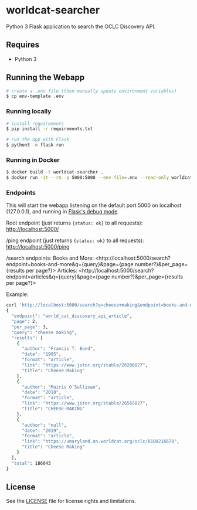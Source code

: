# worldcat-searcher

Python 3 Flask application to search the OCLC Discovery API.

## Requires

* Python 3

## Running the Webapp

```bash
# create a .env file (then manually update environment variables)
$ cp env-template .env
```

### Running locally

```bash
# install requirements
$ pip install -r requirements.txt

# run the app with Flask
$ python3 -m flask run
```

### Running in Docker

```bash
$ docker build -t worldcat-searcher .
$ docker run -it --rm -p 5000:5000 --env-file=.env --read-only worldcat-searcher
```

### Endpoints

This will start the webapp listening on the default port 5000 on localhost
(127.0.0.1), and running in [Flask's debug mode].

Root endpoint (just returns `{status: ok}` to all requests):
<http://localhost:5000/>

/ping endpoint (just returns `{status: ok}` to all requests):
<http://localhost:5000/ping>

/search endpoints:
Books and More: <http://localhost:5000/search?endpoint=books-and-more&q={query}&page={page number?}&per_page={results per page?}>
Articles: <http://localhost:5000/search?endpoint=articles&q={query}&page={page number?}&per_page={results per page?}>

Example:

```bash
curl 'http://localhost:5000/search?q=cheese+making&endpoint=books-and-more&per_page=3&page=2'
{
  "endpoint": "world_cat_discovery_api_article", 
  "page": 2, 
  "per_page": 3, 
  "query": "cheese making", 
  "results": [
    {
      "author": "Francis T. Bond", 
      "date": "1905", 
      "format": "article", 
      "link": "https://www.jstor.org/stable/20286827", 
      "title": "Cheese-Making"
    }, 
    {
      "author": "Muiris O’Sullivan", 
      "date": "2018", 
      "format": "article", 
      "link": "https://www.jstor.org/stable/26565827", 
      "title": "CHEESE-MAKING"
    }, 
    {
      "author": "null", 
      "date": "2019", 
      "format": "article", 
      "link": "https://umaryland.on.worldcat.org/oclc/8100216678", 
      "title": "Cheese Making"
    }
  ], 
  "total": 186043
}
```

[Flask's debug mode]: https://flask.palletsprojects.com/en/2.0.x/quickstart/#debug-mode

## License

See the [LICENSE](LICENSE.txt) file for license rights and limitations.